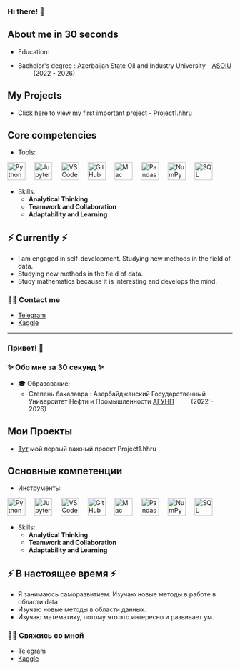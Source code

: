 ### Hi there! 👋 

## About me in 30 seconds 
* Education:
 - Bachelor's degree : Azerbaijan State Oil and Industry University - [ASOIU](https://asoiu.edu.az) <img src="https://asoiu.edu.az/upload/news/891593aa5331c0a07d8b7a7e7b1a95f7.png" width="30" height="10"> (2022 - 2026)



## My Projects 
* Click [here](https://github.com/Tural-Kazimov/Project1-DS) to view my first important project - Project1.hhru

## Core competencies 
- Tools: 

<div align="left">

  <img src="https://cdn.jsdelivr.net/gh/devicons/devicon/icons/python/python-original-wordmark.svg" height="40" alt="Python logo" />
    <img width="12" />
  <img src="https://cdn.jsdelivr.net/gh/devicons/devicon/icons/jupyter/  jupyter-original-wordmark.svg" height="40" alt="Jupyter Notebook logo" />
    <img width="12" />
  <img src="https://cdn.jsdelivr.net/gh/devicons/devicon/icons/vscode/vscode-original-wordmark.svg" height="40" alt="VS Code logo" />
    <img width="12" />
  <img src="https://cdn.jsdelivr.net/gh/devicons/devicon/icons/github/github-original-wordmark.svg" height="40" alt="GitHub logo" />
    <img width="12" />
  <img src="https://cdn.jsdelivr.net/gh/devicons/devicon/icons/apple/apple-original.svg" height="40" alt="Mac logo" />
    <img width="12" />
  <img src="https://cdn.jsdelivr.net/gh/devicons/devicon/icons/pandas/pandas-original-wordmark.svg" height="40" alt="Pandas logo" />
    <img width="12" />
  <img src="https://cdn.jsdelivr.net/gh/devicons/devicon/icons/numpy/numpy-original-wordmark.svg" height="40" alt="NumPy logo" />
    <img width="12" />
  <img src="https://cdn.jsdelivr.net/gh/devicons/devicon/icons/mysql/mysql-original-wordmark.svg" height="40" alt="SQL logo" />

</div>


  - Skills:
    * **Analytical Thinking**
    * **Teamwork and Collaboration**
    * **Adaptability and Learning**


## ⚡️ Currently ⚡️
- I am engaged in self-development. Studying new methods in the field of data.
- Studying new methods in the field of data.
- Study mathematics because it is interesting and develops the mind.

### 🙌🏻 Contact me
- [Telegram](https://t.me/kazim0v)
- [Kaggle](https://www.kaggle.com/turalkazmov)

---

### Привет! 👋

### ✨ Обо мне за 30 секунд ✨ 
* 🎓 Образование:
  - Степень бакалавра : Азербайджанский Государственный Университет Нефти и Промышленности [АГУНП](https://asoiu.edu.az) <img src="https://asoiu.edu.az/upload/news/891593aa5331c0a07d8b7a7e7b1a95f7.png" width="30" height="10"> (2022 - 2026)

## Мои Проекты 

* [Тут](https://github.com/Tural-Kazimov/Project1-DS) мой первый важный проект Project1.hhru

## Основные компетенции 
- Инструменты: 

<div align="left">

  <img src="https://cdn.jsdelivr.net/gh/devicons/devicon/icons/python/python-original-wordmark.svg" height="40" alt="Python logo" />
    <img width="12" />
  <img src="https://cdn.jsdelivr.net/gh/devicons/devicon/icons/jupyter/  jupyter-original-wordmark.svg" height="40" alt="Jupyter Notebook logo" />
    <img width="12" />
  <img src="https://cdn.jsdelivr.net/gh/devicons/devicon/icons/vscode/vscode-original-wordmark.svg" height="40" alt="VS Code logo" />
    <img width="12" />
  <img src="https://cdn.jsdelivr.net/gh/devicons/devicon/icons/github/github-original-wordmark.svg" height="40" alt="GitHub logo" />
    <img width="12" />
  <img src="https://cdn.jsdelivr.net/gh/devicons/devicon/icons/apple/apple-original.svg" height="40" alt="Mac logo" />
    <img width="12" />
  <img src="https://cdn.jsdelivr.net/gh/devicons/devicon/icons/pandas/pandas-original-wordmark.svg" height="40" alt="Pandas logo" />
    <img width="12" />
  <img src="https://cdn.jsdelivr.net/gh/devicons/devicon/icons/numpy/numpy-original-wordmark.svg" height="40" alt="NumPy logo" />
    <img width="12" />
  <img src="https://cdn.jsdelivr.net/gh/devicons/devicon/icons/mysql/mysql-original-wordmark.svg" height="40" alt="SQL logo" />

</div>

- Skills: 
    * **Analytical Thinking**
    * **Teamwork and Collaboration**
    * **Adaptability and Learning**

## ⚡️ В настоящее время ⚡️
- Я занимаюсь саморазвитием. Изучаю новые методы в работе в области data
- Изучаю новые методы в области данных.
- Изучаю математику, потому что это интересно и развивает ум.


### 🙌🏻 Свяжись со мной
- [Telegram]()
- [Kaggle]()